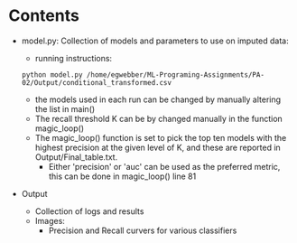 # Contents

- model.py: Collection of models and parameters to use on imputed data:
	- running instructions: 
	```
	python model.py /home/egwebber/ML-Programing-Assignments/PA-02/Output/conditional_transformed.csv
	```
	- the models used in each run can be changed by manually altering the list in main()
	- The recall threshold K can be by changed manually in the function magic_loop()
	- The magic_loop() function is set to pick the top ten models with the highest precision at the given level of K, and these are reported in Output/Final_table.txt.
		- Either 'precision' or 'auc' can be used as the preferred metric, this can be done in magic_loop() line 81

- Output
	- Collection of logs and results
	- Images: 
		- Precision and Recall curvers for various classifiers